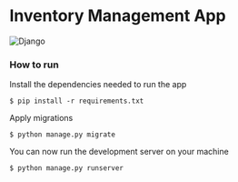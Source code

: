 # Inventory Management App
![Django](https://img.shields.io/badge/django-%23092E20.svg?style=for-the-badge&logo=django&logoColor=white&width=200)

### How to run
Install the dependencies needed to run the app
```
$ pip install -r requirements.txt
```
Apply migrations
```
$ python manage.py migrate
```
You can now run the development server on your machine
```
$ python manage.py runserver
```

